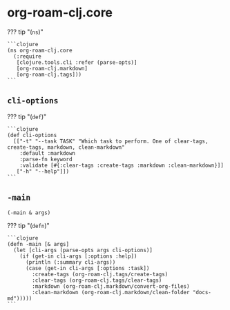 # org-roam-clj.core



??? tip  "(`ns`)"

    ```clojure
    (ns org-roam-clj.core
      (:require
       [clojure.tools.cli :refer (parse-opts)]
       [org-roam-clj.markdown]
       [org-roam-clj.tags]))
    ```

## `cli-options`



??? tip  "(`def`)"

    ```clojure
    (def cli-options
      [["-t" "--task TASK" "Which task to perform. One of clear-tags, create-tags, markdown, clean-markdown"
        :default :markdown
        :parse-fn keyword
        :validate [#{:clear-tags :create-tags :markdown :clean-markdown}]]
       ["-h" "--help"]])
    ```

## `-main`

```clojure
(-main & args)
```

??? tip  "(`defn`)"

    ```clojure
    (defn -main [& args]
      (let [cli-args (parse-opts args cli-options)]
        (if (get-in cli-args [:options :help])
          (println (:summary cli-args))
          (case (get-in cli-args [:options :task])
            :create-tags (org-roam-clj.tags/create-tags)
            :clear-tags (org-roam-clj.tags/clear-tags)
            :markdown (org-roam-clj.markdown/convert-org-files)
            :clean-markdown (org-roam-clj.markdown/clean-folder "docs-md")))))
    ```

